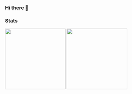 ### Hi there 👋

<!--
**ursinn/ursinn** is a ✨ _special_ ✨ repository because its `README.md` (this file) appears on your GitHub profile.

Here are some ideas to get you started:

- 🔭 I’m currently working on ...
- 🌱 I’m currently learning ...
- 👯 I’m looking to collaborate on ...
- 🤔 I’m looking for help with ...
- 💬 Ask me about ...
- 📫 How to reach me: ...
- 😄 Pronouns: ...
- ⚡ Fun fact: ...
-->

### Stats
<div>
  <img height="200em" src="https://github-readme-stats-beryl-two.vercel.app/api?username=ursinn&count_private=true&show_icons=true&theme=dark&14062023" />
  <img height="200em" src="https://github-readme-stats-beryl-two.vercel.app/api/top-langs/?username=ursinn&langs_count=10&layout=compact&theme=dark&14062023" />
</div>
